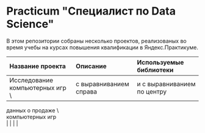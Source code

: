 # Practicum "Специалист по Data Science"

В этом репозитории собраны несколько проектов, реализованых во время учебы на курсах повышения квалификации в Яндекс.Практикуме.

| Название проекта                              | Описание               | Используемые библиотеки    |
| :-------------------------------------------- | :--------------------- |:---------------------------|
|Исследование  компьютерных игр \               | с выравниванием справа | и с выравниванием по центру|
 данных о продаже     \          
 компьютерных игр \
|                                               |                        |                            |  
